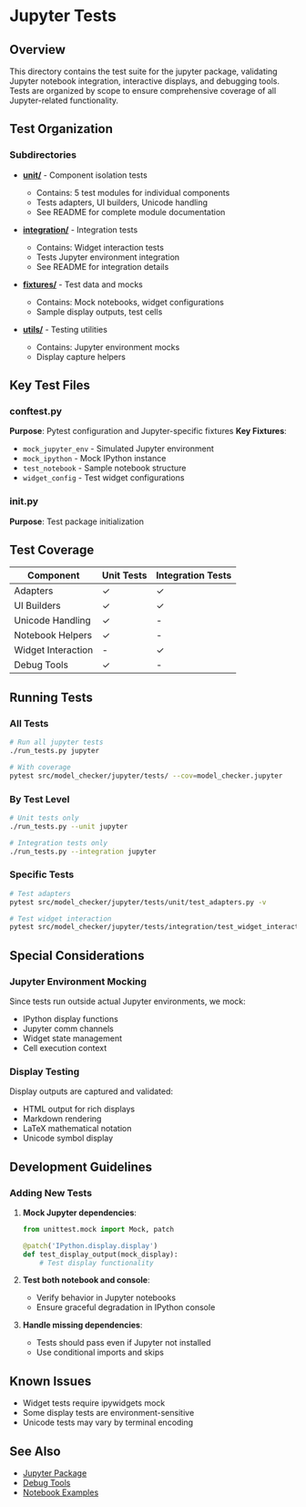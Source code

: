 # Jupyter Tests

## Overview

This directory contains the test suite for the jupyter package, validating Jupyter notebook integration, interactive displays, and debugging tools. Tests are organized by scope to ensure comprehensive coverage of all Jupyter-related functionality.

## Test Organization

### Subdirectories

- **[unit/](unit/README.md)** - Component isolation tests
  - Contains: 5 test modules for individual components
  - Tests adapters, UI builders, Unicode handling
  - See README for complete module documentation

- **[integration/](integration/README.md)** - Integration tests
  - Contains: Widget interaction tests
  - Tests Jupyter environment integration
  - See README for integration details

- **[fixtures/](fixtures/)** - Test data and mocks
  - Contains: Mock notebooks, widget configurations
  - Sample display outputs, test cells

- **[utils/](utils/)** - Testing utilities
  - Contains: Jupyter environment mocks
  - Display capture helpers

## Key Test Files

### conftest.py
**Purpose**: Pytest configuration and Jupyter-specific fixtures
**Key Fixtures**:
- `mock_jupyter_env` - Simulated Jupyter environment
- `mock_ipython` - Mock IPython instance
- `test_notebook` - Sample notebook structure
- `widget_config` - Test widget configurations

### __init__.py
**Purpose**: Test package initialization

## Test Coverage

| Component | Unit Tests | Integration Tests |
|-----------|------------|------------------|
| Adapters | ✓ | ✓ |
| UI Builders | ✓ | ✓ |
| Unicode Handling | ✓ | - |
| Notebook Helpers | ✓ | - |
| Widget Interaction | - | ✓ |
| Debug Tools | ✓ | - |

## Running Tests

### All Tests
```bash
# Run all jupyter tests
./run_tests.py jupyter

# With coverage
pytest src/model_checker/jupyter/tests/ --cov=model_checker.jupyter
```

### By Test Level
```bash
# Unit tests only
./run_tests.py --unit jupyter

# Integration tests only
./run_tests.py --integration jupyter
```

### Specific Tests
```bash
# Test adapters
pytest src/model_checker/jupyter/tests/unit/test_adapters.py -v

# Test widget interaction
pytest src/model_checker/jupyter/tests/integration/test_widget_interaction.py -v
```

## Special Considerations

### Jupyter Environment Mocking

Since tests run outside actual Jupyter environments, we mock:
- IPython display functions
- Jupyter comm channels
- Widget state management
- Cell execution context

### Display Testing

Display outputs are captured and validated:
- HTML output for rich displays
- Markdown rendering
- LaTeX mathematical notation
- Unicode symbol display

## Development Guidelines

### Adding New Tests

1. **Mock Jupyter dependencies**:
   ```python
   from unittest.mock import Mock, patch
   
   @patch('IPython.display.display')
   def test_display_output(mock_display):
       # Test display functionality
   ```

2. **Test both notebook and console**:
   - Verify behavior in Jupyter notebooks
   - Ensure graceful degradation in IPython console

3. **Handle missing dependencies**:
   - Tests should pass even if Jupyter not installed
   - Use conditional imports and skips

## Known Issues

- Widget tests require ipywidgets mock
- Some display tests are environment-sensitive
- Unicode tests may vary by terminal encoding

## See Also

- [Jupyter Package](../README.md)
- [Debug Tools](../debug/README.md)
- [Notebook Examples](../notebooks/README.md)